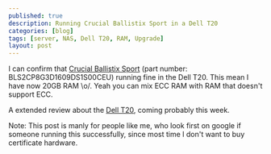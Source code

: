 ```yaml
---
published: true
description: Running Crucial Ballistix Sport in a Dell T20
categories: [blog]
tags: [server, NAS, Dell T20, RAM, Upgrade]
layout: post
---
```


I can confirm that [Crucial Ballistix Sport](http://uk.crucial.com/gbr/en/BLS2CP8G3D1609DS1S00CEU?IMODULE=BLS2CP8G3D1609DS1S00CEU) (part number: BLS2CP8G3D1609DS1S00CEU) 
running fine in the Dell T20. This mean I have now 20GB RAM \o/. Yeah you can mix ECC RAM with RAM that doesn't support ECC.


A extended review about the [Dell T20](http://l33tsource.com/blog/2014/07/16/Dell-T20-Review/), coming probably this week.


Note: This post is manly for people like me, who look first on google if someone running this successfully, since most time I don't want to buy certificate hardware.
